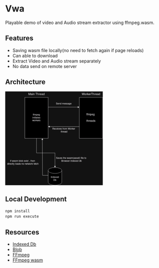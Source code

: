 # Vwa

Playable demo of video and Audio stream extractor using ffmpeg.wasm.

## Features

- Saving wasm file locally(no need to fetch again if page reloads)
- Can able to download
- Extract Video and Audio stream separately
- No data send on remote server

## Architecture
<img src="img/arch.png" height="300"/>

## Local Development
``` bash
npm install
npm run execute
```

## Resources
- [Indexed Db](https://developer.mozilla.org/en-US/docs/Web/API/IndexedDB_API/Using_IndexedDB)
- [Blob](https://developer.mozilla.org/en-US/docs/Web/API/Blob)
- [FFmpeg](https://ffmpeg.org/ffmpeg.html)
- [FFmpeg wasm](https://github.com/ffmpegwasm/ffmpeg.wasm)



